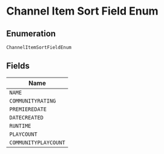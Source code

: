 
# Channel Item Sort Field Enum

## Enumeration

`ChannelItemSortFieldEnum`

## Fields

| Name |
|  --- |
| `NAME` |
| `COMMUNITYRATING` |
| `PREMIEREDATE` |
| `DATECREATED` |
| `RUNTIME` |
| `PLAYCOUNT` |
| `COMMUNITYPLAYCOUNT` |

